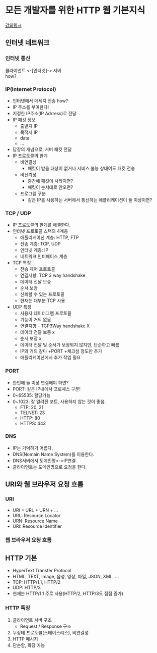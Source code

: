 # 모든 개발자를 위한 HTTP 웹 기본지식
[강의링크](https://www.inflearn.com/course/http-%EC%9B%B9-%EB%84%A4%ED%8A%B8%EC%9B%8C%ED%81%AC/dashboard)

## 인터넷 네트워크
### 인터넷 통신
클라이언트 <-[인터넷]-> 서버   
how?
### IP(Internet Protocol)
- 인터넷에서 메세지 전송 how?
- IP 주소를 부여한다!
- 지정한 IP주소(IP Adrress)로 전달
- IP 패킷 정보
    - 출발지 IP
    - 목적지 IP
    - data
    - ...
- 답장의 개념으로, 서버 패킷 전달
- IP 프로토콜의 한계
    - 비연결성
        - 패킷이 받을 대상이 없거나 서비스 불능 상태여도 패킷 전송
    - 비신뢰성
        - 중간에 패킷이 사라지면?
        - 패킷이 순서대로 안오면?
    - 프로그램 구분
        - 같은 IP를 사용하는 서버에서 통신하는 애플리케이션이 둘 이상이면?
### TCP / UDP
- IP 프로토콜의 한계를 해결한다.
- 인터넷 프로토콜 스택의 4계층
    - 애플리케이션 계층: HTTP, FTP
    - 전송 계층: TCP, UDP
    - 인터넷 계층: IP
    - 네트워크 인터페이스 계층
- TCP 특징
    - 전송 제어 프로토콜
    - 연결지향: TCP 3 way handshake
    - 데이터 전달 보증
    - 순서 보장
    - 신뢰할 수 있는 프로토콜
    - 현재는 대부분 TCP 사용
- UDP 특징
    - 사용자 데이터그램 프로토콜
    - 기능이 거의 없음
    - 연결지향 - TCP3Way handshake X
    - 데이터 전달 보증 x
    - 순서 보장 x
    - 데이터 전달 및 순서가 보장되지 않지만, 단순하고 빠름
    - IP와 거의 같다 +PORT +체크섬 정도만 추가
    - 애플리케이션에서 추가 작업 필요
### PORT
- 한번에 둘 이상 연결해야 하면?
- PORT: 같은 IP내에서 프로세스 구분!
- 0~65535: 할당가능
- 0~1023: 잘 알려진 포트, 사용하지 않는 것이 좋음.
    - FTP: 20, 21
    - TELNET: 23
    - HTTP: 80
    - HTTPS: 443
### DNS
- IP는 기억하기 어렵다.
- DNS(Nomain Name System)를 이용한다.
- DNS서버에서 도메인명<->IP연결
- 클라이언트는 도메인명으로 요청을 한다.

## URI와 웹 브라우저 요청 흐름
### URI
- URI = URL + URN + ...
- URL: Resource Locator
- URN: Resource Name
- URI: Resource Identifier

### 웹 브라우저 요청 흐름

## HTTP 기본
- HyperText Transfer Protocol
- HTML, TEXT, Image, 음성, 영상, 파일, JSON, XML, ...
- TCP: HTTP/1.1, HTTP/2
- UDP: HTTP/3
- 현재는 HTTP/1.1 주로 사용(HTTP/2, HTTP/3도 점점 증가)
### HTTP 특징
1. 클라이언트 서버 구조
    - Request / Response 구조
2. 무상태 프로토콜(스테이스리스), 비연결성
3. HTTP 메시지
4. 단순함, 확장 가능